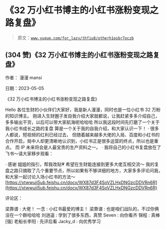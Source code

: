 # 《32 万小红书博主的小红书涨粉变现之路复盘》

> 原文：[`www.yuque.com/for_lazy/thfiu8/otherh1osbr7oczb`](https://www.yuque.com/for_lazy/thfiu8/otherh1osbr7oczb)



## (304 赞)《32 万小红书博主的小红书涨粉变现之路复盘》 

作者： 漫漫 mansi 

日期：2023-05-05 

《32 万小红书博主的小红书涨粉变现之路复盘》 

Hello 各位生财的小伙伴们大家好，我是新人漫漫，同时也是一位小红书 32 万粉的知识博主。 刚进入生财圈子发自我介绍大家就都说，让我赶紧多多介绍自己，多多输出干货，以后可以带大家航海呢哈哈哈 所以我这段时间先打磨了一个关于我小红书成长之路的复盘 算是一个关于我的自我介绍，和大家认识一下！ · 很多人都说，短视频的红利已经过去， 但随着越来越多大佬的入局、百度和小红书的合作开启，局中人却更清晰地认识到，小红书正是很多运营的终点，所以也是重点。 而 IP 未来将会是人最宝贵的生产资料之一。 · 我将自己的小红书复盘放在了飞书～请大家移步观看： 

· 感谢 姐姐的指引，帮我改贴💗 希望在生财能连接到更多大佬互相交流～ 我的复盘之路只摘取了几个重要节点，所以如果有不够详细的地方，大家多多评论问我，和大家一起讨论入场小红书的方法～[https://xtwwuii5ub.feishu.cn/docx/WX87d3F4SoVZLHxDNGzcDDVRn6R](https://xtwwuii5ub.feishu.cn/docx/WX87d3F4SoVZLHxDNGzcDDVRn6R) 

评论区： 

梁靠谱 : 大佬！ 一念 : 小红书最爱的博主！ 梁靠谱 : 也是咱们战队的，不过你俩没在一个群哈哈哈 刘逍遥 : 学到了很多东西，真赞 Seven : 向你看齐 锦程 : 真棒[强] 老船长李阳 : 先评后看 Jacky_d : 向优秀学习